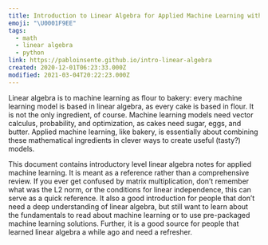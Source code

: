 ```yaml
---
title: Introduction to Linear Algebra for Applied Machine Learning with Python
emoji: "\U0001F9EE"
tags:
  - math
  - linear algebra
  - python
link: https://pabloinsente.github.io/intro-linear-algebra
created: 2020-12-01T06:23:33.000Z
modified: 2021-03-04T20:22:23.000Z
---
```


Linear algebra is to machine learning as flour to bakery: every machine learning model is based in linear algebra, as every cake is based in flour. It is not the only ingredient, of course. Machine learning models need vector calculus, probability, and optimization, as cakes need sugar, eggs, and butter. Applied machine learning, like bakery, is essentially about combining these mathematical ingredients in clever ways to create useful (tasty?) models.

This document contains introductory level linear algebra notes for applied machine learning. It is meant as a reference rather than a comprehensive review. If you ever get confused by matrix multiplication, don’t remember what was the L2 norm, or the conditions for linear independence, this can serve as a quick reference. It also a good introduction for people that don’t need a deep understanding of linear algebra, but still want to learn about the fundamentals to read about machine learning or to use pre-packaged machine learning solutions. Further, it is a good source for people that learned linear algebra a while ago and need a refresher.
